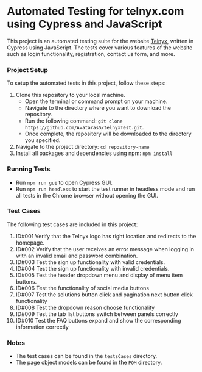 # Automated Testing for telnyx.com using Cypress and JavaScript

This project is an automated testing suite for the website [Telnyx](https://telnyx.com/), written in Cypress using JavaScript. The tests cover various features of the website such as login functionality, registration, contact us form, and more.

### Project Setup

To setup the automated tests in this project, follow these steps:
1. Clone this repository to your local machine.
    - Open the terminal or command prompt on your machine.
    - Navigate to the directory where you want to download the repository.
    - Run the following command: 
    ```git clone https://github.com/AvatarasS/telnyxTest.git```.
    - Once complete, the repository will be downloaded to the directory you specified.
2. Navigate to the project directory:
    ```cd repository-name```
3. Install all packages and dependencies using npm:
    ```npm install```

### Running Tests

- Run ```npm run gui``` to open Cypress GUI.
- Run ```npm run headless``` to start the test runner in headless mode and run all tests in the Chrome browser without opening the GUI.

### Test Cases

The following test cases are included in this project:
1. ID#001 Verify that the Telnyx logo has right location and redirects to the homepage.
2. ID#002 Verify that the user receives an error message when logging in with an invalid email and password combination.
3. ID#003 Test the sign up functionality with valid credentials.
4. ID#004 Test the sign up functionality with invalid credentials.
5. ID#005 Test the header dropdown menu and display of menu item buttons.
6. ID#006 Test the functionality of social media buttons
7. ID#007 Test the solutions button click and pagination next button click functionality
8. ID#008 Test the dropdown reason choose functionality
9. ID#009 Test the tab list buttons switch between panels correctly
10. ID#010 Test the FAQ buttons expand and show the corresponding information correctly 


### Notes

- The test cases can be found in the `testsCases` directory.
- The page object models can be found in the `POM` directory.
